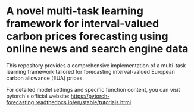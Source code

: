 # A novel multi-task learning framework for interval-valued carbon prices forecasting using online news and search engine data
This repository provides a comprehensive implementation of a multi-task learning framework tailored for forecasting interval-valued European carbon allowance (EUA) prices.

For detailed model settings and specific function content, you can visit pytorch's official website: https://pytorch-forecasting.readthedocs.io/en/stable/tutorials.html
